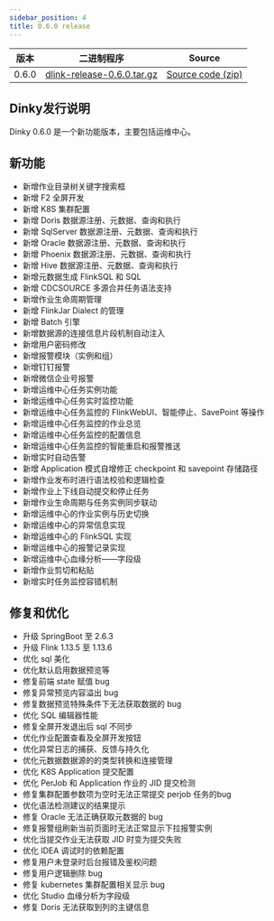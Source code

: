 ```yaml
---
sidebar_position: 4
title: 0.6.0 release
---
```


| 版本   | 二进制程序                                                                                                                | Source                                                                               |
|-------|----------------------------------------------------------------------------------------------------------------------|--------------------------------------------------------------------------------------|
| 0.6.0 | [dlink-release-0.6.0.tar.gz](https://github.com/DataLinkDC/dlink/releases/download/0.6.0/dlink-release-0.6.0.tar.gz) | [Source code (zip)](https://github.com/DataLinkDC/dlink/archive/refs/tags/0.6.0.zip) |


## Dinky发行说明

Dinky 0.6.0 是一个新功能版本，主要包括运维中心。

## 新功能

- 新增作业目录树关键字搜索框
- 新增 F2 全屏开发
- 新增 K8S 集群配置
- 新增 Doris 数据源注册、元数据、查询和执行
- 新增 SqlServer 数据源注册、元数据、查询和执行
- 新增 Oracle 数据源注册、元数据、查询和执行
- 新增 Phoenix 数据源注册、元数据、查询和执行
- 新增 Hive 数据源注册、元数据、查询和执行
- 新增元数据生成 FlinkSQL 和 SQL
- 新增 CDCSOURCE 多源合并任务语法支持
- 新增作业生命周期管理
- 新增 FlinkJar Dialect 的管理
- 新增 Batch 引擎
- 新增数据源的连接信息片段机制自动注入
- 新增用户密码修改
- 新增报警模块（实例和组）
- 新增钉钉报警
- 新增微信企业号报警
- 新增运维中心任务实例功能
- 新增运维中心任务实时监控功能
- 新增运维中心任务监控的 FlinkWebUI、智能停止、SavePoint 等操作
- 新增运维中心任务监控的作业总览
- 新增运维中心任务监控的配置信息
- 新增运维中心任务监控的智能重启和报警推送
- 新增实时自动告警
- 新增 Application 模式自增修正 checkpoint 和 savepoint 存储路径
- 新增作业发布时进行语法校验和逻辑检查
- 新增作业上下线自动提交和停止任务
- 新增作业生命周期与任务实例同步联动
- 新增运维中心的作业实例与历史切换
- 新增运维中心的异常信息实现
- 新增运维中心的 FlinkSQL 实现
- 新增运维中心的报警记录实现
- 新增运维中心血缘分析——字段级
- 新增作业剪切和粘贴
- 新增实时任务监控容错机制

## 修复和优化

- 升级 SpringBoot 至 2.6.3
- 升级 Flink 1.13.5 至 1.13.6
- 优化 sql 美化
- 优化默认启用数据预览等
- 修复前端 state 赋值 bug
- 修复异常预览内容溢出 bug
- 修复数据预览特殊条件下无法获取数据的 bug
- 优化 SQL 编辑器性能
- 修复全屏开发退出后 sql 不同步
- 优化作业配置查看及全屏开发按钮
- 优化异常日志的捕获、反馈与持久化
- 优化元数据数据源的的类型转换和连接管理
- 优化 K8S Application 提交配置
- 优化 PerJob 和 Application 作业的 JID 提交检测
- 修复集群配置参数项为空时无法正常提交 perjob 任务的bug
- 优化语法检测建议的结果提示
- 修复 Oracle 无法正确获取元数据的 bug
- 修复报警组刷新当前页面时无法正常显示下拉报警实例
- 优化当提交作业无法获取 JID 时变为提交失败
- 优化 IDEA 调试时的依赖配置
- 修复用户未登录时后台报错及鉴权问题
- 修复用户逻辑删除 bug
- 修复 kubernetes 集群配置相关显示 bug
- 优化 Studio 血缘分析为字段级
- 修复 Doris 无法获取到列的主键信息
